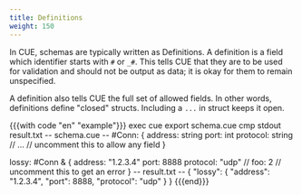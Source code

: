 ```yaml
---
title: Definitions
weight: 150
---
```


In CUE, schemas are typically written as Definitions.
A definition is a field which identifier starts with
`#` or `_#`.
This tells CUE that they are to be used for validation and should
not be output as data; it is okay for them to remain unspecified.

A definition also tells CUE the full set of allowed fields.
In other words, definitions define "closed" structs.
Including a `...` in struct keeps it open.

{{{with code "en" "example"}}}
exec cue export schema.cue
cmp stdout result.txt
-- schema.cue --
#Conn: {
	address:  string
	port:     int
	protocol: string
	// ...    // uncomment this to allow any field
}

lossy: #Conn & {
	address:  "1.2.3.4"
	port:     8888
	protocol: "udp"
	// foo: 2 // uncomment this to get an error
}
-- result.txt --
{
    "lossy": {
        "address": "1.2.3.4",
        "port": 8888,
        "protocol": "udp"
    }
}
{{{end}}}
